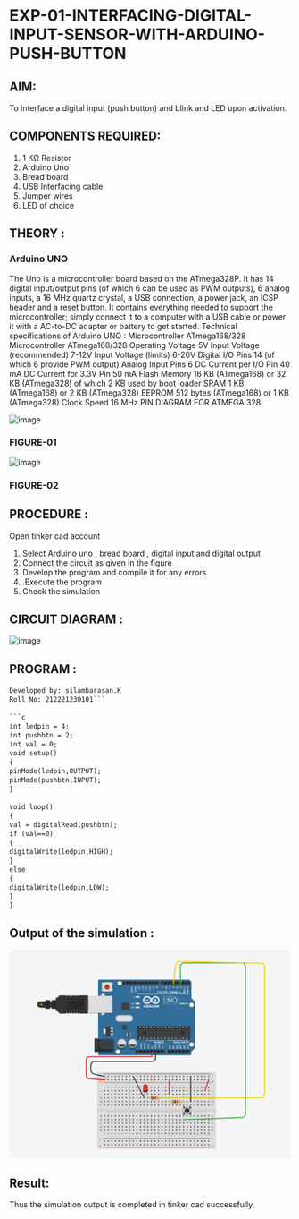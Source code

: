 # EXP-01-INTERFACING-DIGITAL-INPUT-SENSOR-WITH-ARDUINO-PUSH-BUTTON

## AIM: 
 To interface a digital input (push button) and blink and LED upon activation.

## COMPONENTS REQUIRED:
1.	1 KΩ Resistor 
2.	Arduino Uno 
3.	Bread board 
4.	USB Interfacing cable 
5.	Jumper wires 
6.	LED of choice 

## THEORY :
### Arduino UNO
 The Uno is a microcontroller board based on the ATmega328P. It has 14 digital input/output pins 
 (of which 6 can be used as PWM outputs),
 6 analog inputs, a 16 MHz quartz crystal, a USB connection, a power jack, an ICSP header and a reset button.
 It contains everything needed to support the microcontroller; simply connect it to a computer with a USB cable 
 or power it with a AC-to-DC adapter or battery to get started.
Technical specifications of Arduino UNO :
Microcontroller	ATmega168/328
Microcontroller	ATmega168/328
Operating Voltage	5V
Input Voltage (recommended)	7-12V
Input Voltage (limits)	6-20V
Digital I/O Pins	14 (of which 6 provide PWM output)
Analog Input Pins	6
DC Current per I/O Pin	40 mA
DC Current for 3.3V Pin	50 mA
Flash Memory	16 KB (ATmega168) or 32 KB (ATmega328) of which 2 KB used by boot loader
SRAM	1 KB (ATmega168) or 2 KB (ATmega328)
EEPROM	512 bytes (ATmega168) or 1 KB (ATmega328)
Clock Speed	16 MHz
PIN DIAGRAM FOR ATMEGA 328
 
![image](https://user-images.githubusercontent.com/36288975/163530394-115baee4-7ed1-49fe-9cce-d7b625e11e85.png)

### FIGURE-01
![image](https://user-images.githubusercontent.com/36288975/163530431-4d390e98-0942-42d8-95b8-f57d348e6ad8.png)



### FIGURE-02
## PROCEDURE :
 Open tinker cad account 
1.	Select Arduino uno , bread board , digital input and digital output 
2.	Connect the circuit as given in the figure 
3.	Develop the program and compile it for any errors 
4.	 .Execute the program 
5.	Check the simulation 







## CIRCUIT DIAGRAM :





![image](https://user-images.githubusercontent.com/36288975/163530437-87a0afbd-b3c9-44ad-b907-5de63486fb9d.png)








## PROGRAM :
  ```
  Developed by: silambarasan.K
  Roll No: 212221230101```

```c
  int ledpin = 4;
int pushbtn = 2;
int val = 0;
void setup()
{
  pinMode(ledpin,OUTPUT);
  pinMode(pushbtn,INPUT);
}

void loop()
{
val = digitalRead(pushbtn);
if (val==0)
{
  digitalWrite(ledpin,HIGH);
}
else
{
  digitalWrite(ledpin,LOW);
}
}
 ```
 
 
 



## Output of the simulation :


![log](Circuitt.png)

## Result:
Thus the simulation output is completed in tinker cad successfully.
